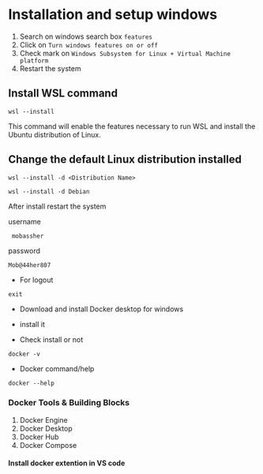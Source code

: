 # Installation and setup windows

1. Search on windows search box `features`
2. Click on `Turn windows features on or off`
3. Check mark on `Windows Subsystem for Linux + Virtual Machine platform`
4. Restart the system

## Install WSL command

```
wsl --install
```

This command will enable the features necessary to run WSL and install the Ubuntu distribution of Linux.

## Change the default Linux distribution installed

```
wsl --install -d <Distribution Name>
```

```
wsl --install -d Debian
```

After install restart the system

username

```
 mobassher
```

password

```
Mob@44her807
```

- For logout

```
exit
```

- Download and install Docker desktop for windows
- install it

- Check install or not

```
docker -v
```

- Docker command/help

```
docker --help
```

### Docker Tools & Building Blocks

1. Docker Engine
2. Docker Desktop
3. Docker Hub
4. Docker Compose

#### Install docker extention in VS code

